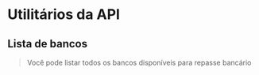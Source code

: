 # Utilitários da API 

## Lista de bancos

> Você pode listar todos os bancos disponíveis para repasse bancário 

```javascript

```